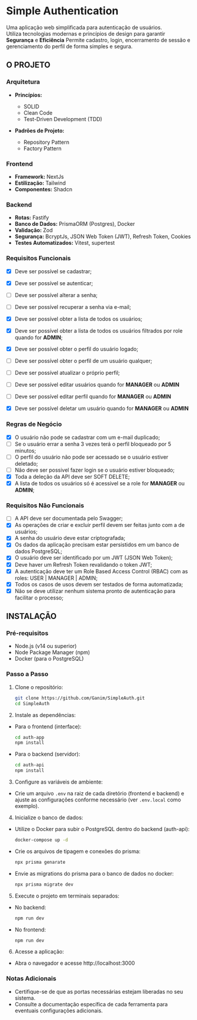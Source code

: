 # Simple Authentication

Uma aplicação web simplificada para autenticação de usuários.  
Utiliza tecnologias modernas e princípios de design para garantir **Segurança** e **Eficiência**
Permite cadastro, login, encerramento de sessão e gerenciamento do perfil de forma simples e segura.

## O PROJETO

### Arquitetura
- **Princípios:**  
  - SOLID  
  - Clean Code
  - Test-Driven Development (TDD)

- **Padrões de Projeto:**  
  - Repository Pattern  
  - Factory Pattern

### Frontend
- **Framework:** NextJs  
- **Estilização:** Tailwind  
- **Componentes:** Shadcn

### Backend
- **Rotas:** Fastify  
- **Banco de Dados:** PrismaORM (Postgres), Docker  
- **Validação:** Zod  
- **Segurança:** BcryptJs, JSON Web Token (JWT), Refresh Token, Cookies
- **Testes Automatizados:** Vitest, supertest

### Requisitos Funcionais
- [x] Deve ser possível se cadastrar;
- [x] Deve ser possível se autenticar;
- [ ] Deve ser possível alterar a senha;
- [ ] Deve ser possível recuperar a senha via e-mail;
- [x] Deve ser possível obter a lista de todos os usuários;
- [x] Deve ser possível obter a lista de todos os usuários filtrados por role quando for **ADMIN**;
- [x] Deve ser possível obter o perfil do usuário logado;
- [ ] Deve ser possível obter o perfil de um usuário qualquer;
- [ ] Deve ser possível atualizar o próprio perfil;
- [ ] Deve ser possível editar usuários quando for **MANAGER** ou **ADMIN**
- [ ] Deve ser possível editar perfil quando for **MANAGER** ou **ADMIN**
- [x] Deve ser possível deletar um usuário quando for **MANAGER** ou **ADMIN**


### Regras de Negócio
- [x] O usuário não pode se cadastrar com um e-mail duplicado;
- [ ] Se o usuário errar a senha 3 vezes terá o perfil bloqueado por 5 minutos;
- [ ] O perfil do usuário não pode ser acessado se o usuário estiver deletado;
- [ ] Não deve ser possivel fazer login se o usuário estiver bloqueado;
- [x] Toda a deleção da API deve ser SOFT DELETE;
- [x] A lista de todos os usuários só é acessivel se a role for **MANAGER** ou **ADMIN**;

### Requisitos Não Funcionais
- [ ] A API deve ser documentada pelo Swagger;
- [x] As operações de criar e excluir perfil devem ser feitas junto com a de usuários;
- [x] A senha do usuário deve estar criptografada;
- [x] Os dados da aplicação precisam estar persistidos em um banco de dados PostgreSQL;
- [x] O usuário deve ser identificado por um JWT (JSON Web Token);
- [x] Deve haver um Refresh Token revalidando o token JWT;
- [x] A autenticação deve ter um Role Based Access Control (RBAC) com as roles: USER | MANAGER | ADMIN;
- [x] Todos os casos de usos devem ser testados de forma automatizada;
- [x] Não se deve utilizar nenhum sistema pronto de autenticação para facilitar o processo;

## INSTALAÇÃO

### Pré-requisitos
- Node.js (v14 ou superior)
- Node Package Manager (npm)
- Docker (para o PostgreSQL)

### Passo a Passo

1. Clone o repositório:
    ```sh
    git clone https://github.com/Ganim/SimpleAuth.git
    cd SimpleAuth
    ```

2. Instale as dependências:
  - Para o frontend (interface):
    ```sh
    cd auth-app
    npm install
    ```
  - Para o backend (servidor):
    ```sh
    cd auth-api
    npm install
    ```

3. Configure as variáveis de ambiente:
  - Crie um arquivo `.env` na raiz de cada diretório (frontend e backend) e ajuste as configurações conforme necessário (ver `.env.local` como exemplo).

4. Inicialize o banco de dados:
  - Utilize o Docker para subir o PostgreSQL dentro do backend (auth-api):
    ```sh
    docker-compose up -d
    ```

  - Crie os arquivos de tipagem e conexões do prisma:
    ```sh
    npx prisma genarate
    ```
    
  - Envie as migrations do prisma para o banco de dados no docker:
    ```sh
    npx prisma migrate dev
    ```

5. Execute o projeto em terminais separados:
  - No backend:
    ```sh
    npm run dev
    ```
  - No frontend:
    ```sh
    npm run dev
    ```

6. Acesse a aplicação:
  - Abra o navegador e acesse http://localhost:3000

### Notas Adicionais
- Certifique-se de que as portas necessárias estejam liberadas no seu sistema.
- Consulte a documentação específica de cada ferramenta para eventuais configurações adicionais.
